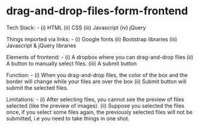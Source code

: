 # drag-and-drop-files-form-frontend

Tech Stack: -
(i) HTML
(ii) CSS
(iii) Javascript
(iv) jQuery

Things imported via links: -
(i) Google fonts
(ii) Bootstrap libraries
(iii) Javascript & jQuery libraries

Elements of frontend: -
(i) A dropbox where you can drag-and-drop files
(ii) A button to manually select files.
(iii) A submit button

Function: -
(i) When you drag-and-drop files, the color of the box and the border will change while your files are over the box
(ii) Submit button will submit the selected files.

Limitations: -
(i) After selecting files, you cannot see the preview of files selected (like the preview of images).
(ii) Suppose you selected the files once, if you select some files again, the previously selected files will not be submitted, i.e you need to take things in one shot.
